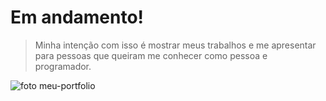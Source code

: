 # Em andamento!

> Minha intenção com isso é mostrar meus trabalhos e me apresentar para pessoas que queiram me conhecer como pessoa e programador.


![foto meu-portfolio](https://user-images.githubusercontent.com/92560005/235343397-0de93d8f-4bec-45f0-88ef-ffc88d1bbca3.png)
